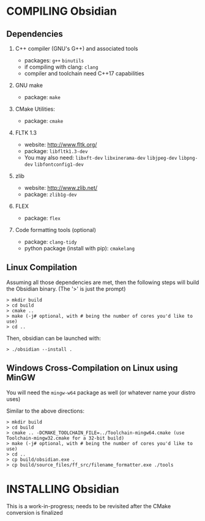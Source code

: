 
# COMPILING Obsidian

## Dependencies

1. C++ compiler (GNU's G++) and associated tools
   * packages: `g++` `binutils`
   * if compiling with clang: `clang`
   * compiler and toolchain need C++17 capabilities

2. GNU make
   * package: `make`
   
3. CMake Utilities:
   * package: `cmake` 

4. FLTK 1.3 
   * website: http://www.fltk.org/
   * package: `libfltk1.3-dev`
   * You may also need: `libxft-dev` `libxinerama-dev` `libjpeg-dev` `libpng-dev` `libfontconfig1-dev`

5. zlib
   * website: http://www.zlib.net/
   * package: `zlib1g-dev`

6. FLEX
   * package: `flex`
   
7. Code formatting tools (optional)
   * package: `clang-tidy`
   * python package (install with pip): `cmakelang`

## Linux Compilation

Assuming all those dependencies are met, then the following steps
will build the Obsidian binary. (The '>' is just the prompt)

    > mkdir build
    > cd build
    > cmake ..
    > make (-j# optional, with # being the number of cores you'd like to use)
    > cd ..
    
Then, obsidian can be launched with:

    > ./obsidian --install .

## Windows Cross-Compilation on Linux using MinGW

You will need the `mingw-w64` package as well (or whatever name your distro uses)

Similar to the above directions:

    > mkdir build
    > cd build
    > cmake .. -DCMAKE_TOOLCHAIN_FILE=../Toolchain-mingw64.cmake (use Toolchain-mingw32.cmake for a 32-bit build)
    > make (-j# optional, with # being the number of cores you'd like to use)
    > cd ..
    > cp build/obsidian.exe .
    > cp build/source_files/ff_src/filename_formatter.exe ./tools


# INSTALLING Obsidian

This is a work-in-progress; needs to be revisited after the CMake conversion is finalized

